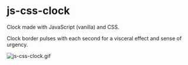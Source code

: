 # js-css-clock

Clock made with JavaScript (vanilla) and CSS. 

Clock border pulses with each second for a visceral effect and sense of urgency.


![js-css-clock.gif](https://s3.gifyu.com/images/js-css-clock.gif)
